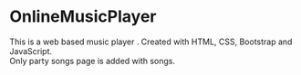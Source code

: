 # OnlineMusicPlayer
This is a web based music player . Created with HTML, CSS, Bootstrap and JavaScript.<br>
Only party songs page is added with songs.
